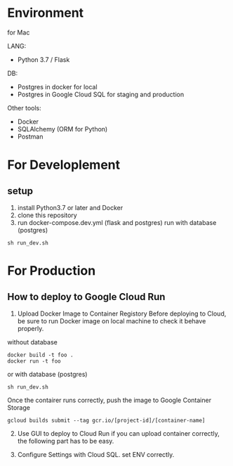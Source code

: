 # Environment
for Mac

LANG: 
- Python 3.7 / Flask

DB:
- Postgres in docker for local
- Postgres in Google Cloud SQL for staging and production

Other tools:
- Docker
- SQLAlchemy (ORM for Python)
- Postman

# For Developlement
## setup

1. install Python3.7 or later and Docker
2. clone this repository
3. run docker-compose.dev.yml (flask and postgres)
run with database (postgres)
```
sh run_dev.sh
```



# For Production

## How to deploy to Google Cloud Run

1. Upload Docker Image to Container Registory
Before deploying to Cloud, be sure to run Docker image on local machine to check it behave properly.

without database
```
docker build -t foo .
docker run -t foo
```

or with database (postgres)

```
sh run_dev.sh
```

Once the contairer runs correctly, push the image to Google Container Storage

```
gcloud builds submit --tag gcr.io/[project-id]/[container-name]
```

2. Use GUI to deploy to Cloud Run
if you can upload container correctly, the following part has to be easy.

3. Configure Settings with Cloud SQL. set ENV correctly.
